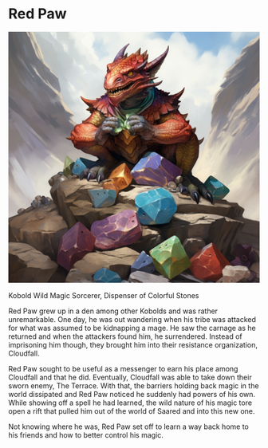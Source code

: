 # Red Paw

![Red Paw](Red_Paw.png)

Kobold Wild Magic Sorcerer, Dispenser of Colorful Stones

Red Paw grew up in a den among other Kobolds and was rather unremarkable. One day, he was out wandering when his tribe was attacked for what was assumed to be kidnapping a mage. He saw the carnage as he returned and when the attackers found him, he surrendered. Instead of imprisoning him though, they brought him into their resistance organization, Cloudfall.

Red Paw sought to be useful as a messenger to earn his place among Cloudfall and that he did. Eventually, Cloudfall was able to take down their sworn enemy, The Terrace. With that, the barriers holding back magic in the world dissipated and Red Paw noticed he suddenly had powers of his own. While showing off a spell he had learned, the wild nature of his magic tore open a rift that pulled him out of the world of Saared and into this new one.

Not knowing where he was, Red Paw set off to learn a way back home to his friends and how to better control his magic.
